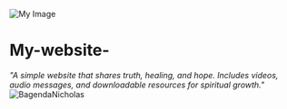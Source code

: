 
![My Image](https://i.postimg.cc/GhzDptd9/Screenshot-20250619-144801-File-Manager.jpg)
# My-website-
*"A simple website that shares truth, healing, and hope. Includes videos, audio messages, and downloadable resources for spiritual growth."*
![BagendaNicholas](https://eu.docworkspace.com/d/sIACzp8ecApLs08IG?sa=601.1123)
